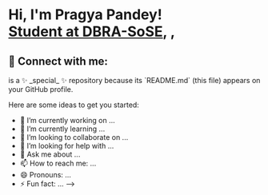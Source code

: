 <h1>Hi, I'm Pragya Pandey! <br/><a href="https://github.com/joshmadakor1">Student at DBRA-SoSE</a>, <a href="https://www.linkedin.com/in/joshmadakor/"></a>, <a </a></h1>




<h2> 🤳 Connect with me:</h2>
 is a ✨ _special_ ✨ repository because its `README.md` (this file) appears on your GitHub profile.

Here are some ideas to get you started:

- 🔭 I’m currently working on ...
- 🌱 I’m currently learning ...
- 👯 I’m looking to collaborate on ...
- 🤔 I’m looking for help with ...
- 💬 Ask me about ...
- 📫 How to reach me: ...
- 😄 Pronouns: ...
- ⚡ Fun fact: ...
-->
